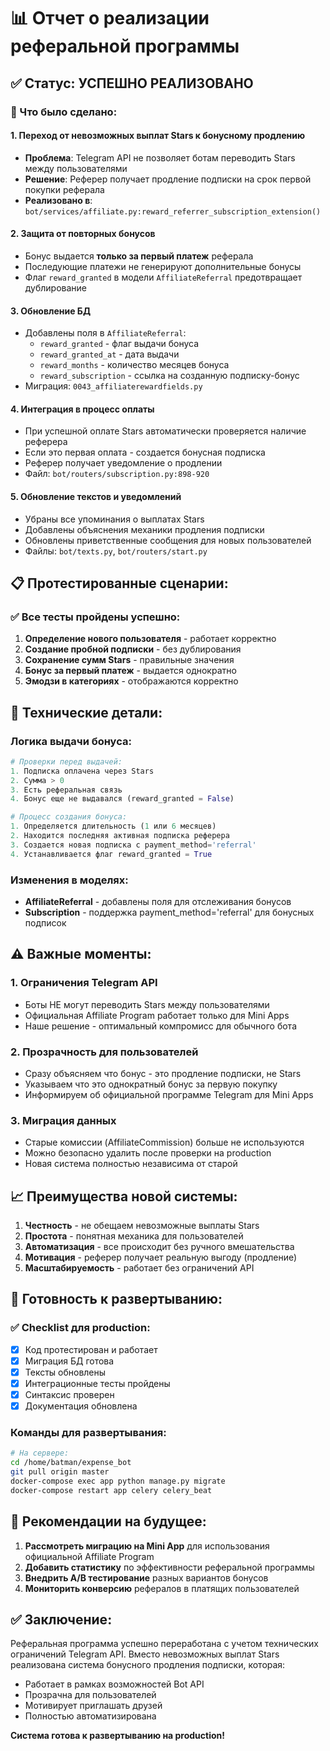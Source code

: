# 📊 Отчет о реализации реферальной программы

## ✅ Статус: УСПЕШНО РЕАЛИЗОВАНО

### 🎯 Что было сделано:

#### 1. **Переход от невозможных выплат Stars к бонусному продлению**
- **Проблема**: Telegram API не позволяет ботам переводить Stars между пользователями
- **Решение**: Реферер получает продление подписки на срок первой покупки реферала
- **Реализовано в**: `bot/services/affiliate.py:reward_referrer_subscription_extension()`

#### 2. **Защита от повторных бонусов**
- Бонус выдается **только за первый платеж** реферала
- Последующие платежи не генерируют дополнительные бонусы
- Флаг `reward_granted` в модели `AffiliateReferral` предотвращает дублирование

#### 3. **Обновление БД**
- Добавлены поля в `AffiliateReferral`:
  - `reward_granted` - флаг выдачи бонуса
  - `reward_granted_at` - дата выдачи
  - `reward_months` - количество месяцев бонуса
  - `reward_subscription` - ссылка на созданную подписку-бонус
- Миграция: `0043_affiliaterewardfields.py`

#### 4. **Интеграция в процесс оплаты**
- При успешной оплате Stars автоматически проверяется наличие реферера
- Если это первая оплата - создается бонусная подписка
- Реферер получает уведомление о продлении
- Файл: `bot/routers/subscription.py:898-920`

#### 5. **Обновление текстов и уведомлений**
- Убраны все упоминания о выплатах Stars
- Добавлены объяснения механики продления подписки
- Обновлены приветственные сообщения для новых пользователей
- Файлы: `bot/texts.py`, `bot/routers/start.py`

## 📋 Протестированные сценарии:

### ✅ Все тесты пройдены успешно:
1. **Определение нового пользователя** - работает корректно
2. **Создание пробной подписки** - без дублирования
3. **Сохранение сумм Stars** - правильные значения
4. **Бонус за первый платеж** - выдается однократно
5. **Эмодзи в категориях** - отображаются корректно

## 🔧 Технические детали:

### Логика выдачи бонуса:
```python
# Проверки перед выдачей:
1. Подписка оплачена через Stars
2. Сумма > 0
3. Есть реферальная связь
4. Бонус еще не выдавался (reward_granted = False)

# Процесс создания бонуса:
1. Определяется длительность (1 или 6 месяцев)
2. Находится последняя активная подписка реферера
3. Создается новая подписка с payment_method='referral'
4. Устанавливается флаг reward_granted = True
```

### Изменения в моделях:
- **AffiliateReferral** - добавлены поля для отслеживания бонусов
- **Subscription** - поддержка payment_method='referral' для бонусных подписок

## ⚠️ Важные моменты:

### 1. **Ограничения Telegram API**
- Боты НЕ могут переводить Stars между пользователями
- Официальная Affiliate Program работает только для Mini Apps
- Наше решение - оптимальный компромисс для обычного бота

### 2. **Прозрачность для пользователей**
- Сразу объясняем что бонус - это продление подписки, не Stars
- Указываем что это однократный бонус за первую покупку
- Информируем об официальной программе Telegram для Mini Apps

### 3. **Миграция данных**
- Старые комиссии (AffiliateCommission) больше не используются
- Можно безопасно удалить после проверки на production
- Новая система полностью независима от старой

## 📈 Преимущества новой системы:

1. **Честность** - не обещаем невозможные выплаты Stars
2. **Простота** - понятная механика для пользователей
3. **Автоматизация** - все происходит без ручного вмешательства
4. **Мотивация** - реферер получает реальную выгоду (продление)
5. **Масштабируемость** - работает без ограничений API

## 🚀 Готовность к развертыванию:

### ✅ Checklist для production:
- [x] Код протестирован и работает
- [x] Миграция БД готова
- [x] Тексты обновлены
- [x] Интеграционные тесты пройдены
- [x] Синтаксис проверен
- [x] Документация обновлена

### Команды для развертывания:
```bash
# На сервере:
cd /home/batman/expense_bot
git pull origin master
docker-compose exec app python manage.py migrate
docker-compose restart app celery celery_beat
```

## 📝 Рекомендации на будущее:

1. **Рассмотреть миграцию на Mini App** для использования официальной Affiliate Program
2. **Добавить статистику** по эффективности реферальной программы
3. **Внедрить A/B тестирование** разных вариантов бонусов
4. **Мониторить конверсию** рефералов в платящих пользователей

## ✅ Заключение:

Реферальная программа успешно переработана с учетом технических ограничений Telegram API. Вместо невозможных выплат Stars реализована система бонусного продления подписки, которая:
- Работает в рамках возможностей Bot API
- Прозрачна для пользователей
- Мотивирует приглашать друзей
- Полностью автоматизирована

**Система готова к развертыванию на production!**